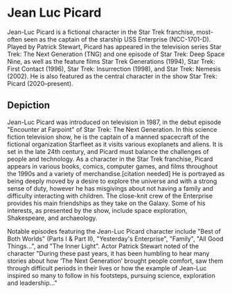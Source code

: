 # Jean Luc Picard

Jean-Luc Picard is a fictional character in the Star Trek franchise, most-often seen as the captain of the starship USS Enterprise (NCC-1701-D). Played by Patrick Stewart, Picard has appeared in the television series Star Trek: The Next Generation (TNG) and one episode of Star Trek: Deep Space Nine, as well as the feature films Star Trek Generations (1994), Star Trek: First Contact (1996), Star Trek: Insurrection (1998), and Star Trek: Nemesis (2002). He is also featured as the central character in the show Star Trek: Picard (2020–present).

## Depiction

Jean-Luc Picard was introduced on television in 1987, in the debut episode "Encounter at Farpoint" of Star Trek: The Next Generation. In this science fiction television show, he is the captain of a manned spacecraft of the fictional organization Starfleet as it visits various exoplanets and aliens. It is set in the late 24th century, and Picard must balance the challenges of people and technology. As a character in the Star Trek franchise, Picard appears in various books, comics, computer games, and films throughout the 1990s and a variety of merchandise.[citation needed] He is portrayed as being deeply moved by a desire to explore the universe and with a strong sense of duty, however he has misgivings about not having a family and difficulty interacting with children. The close-knit crew of the Enterprise provides his main friendships as they take on the Galaxy. Some of his interests, as presented by the show, include space exploration, Shakespeare, and archaeology.

Notable episodes featuring the Jean-Luc Picard character include "Best of Both Worlds" (Parts I & Part II), "Yesterday's Enterprise", "Family", "All Good Things...", and "The Inner Light". Actor Patrick Stewart noted of the character "During these past years, it has been humbling to hear many stories about how ‘The Next Generation’ brought people comfort, saw them through difficult periods in their lives or how the example of Jean-Luc inspired so many to follow in his footsteps, pursuing science, exploration and leadership..."
